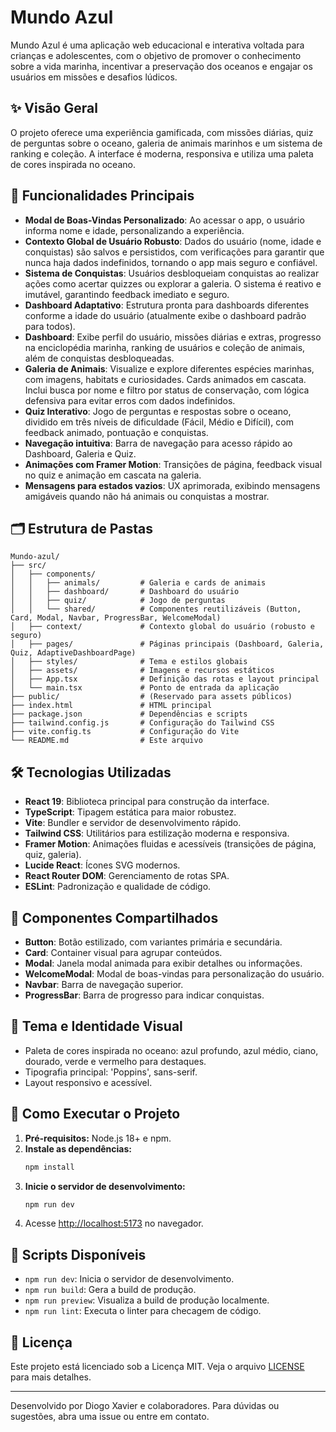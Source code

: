 # Mundo Azul

Mundo Azul é uma aplicação web educacional e interativa voltada para crianças e adolescentes, com o objetivo de promover o conhecimento sobre a vida marinha, incentivar a preservação dos oceanos e engajar os usuários em missões e desafios lúdicos.

## ✨ Visão Geral
O projeto oferece uma experiência gamificada, com missões diárias, quiz de perguntas sobre o oceano, galeria de animais marinhos e um sistema de ranking e coleção. A interface é moderna, responsiva e utiliza uma paleta de cores inspirada no oceano.

## 🚀 Funcionalidades Principais
- **Modal de Boas-Vindas Personalizado**: Ao acessar o app, o usuário informa nome e idade, personalizando a experiência.
- **Contexto Global de Usuário Robusto**: Dados do usuário (nome, idade e conquistas) são salvos e persistidos, com verificações para garantir que nunca haja dados indefinidos, tornando o app mais seguro e confiável.
- **Sistema de Conquistas**: Usuários desbloqueiam conquistas ao realizar ações como acertar quizzes ou explorar a galeria. O sistema é reativo e imutável, garantindo feedback imediato e seguro.
- **Dashboard Adaptativo**: Estrutura pronta para dashboards diferentes conforme a idade do usuário (atualmente exibe o dashboard padrão para todos).
- **Dashboard**: Exibe perfil do usuário, missões diárias e extras, progresso na enciclopédia marinha, ranking de usuários e coleção de animais, além de conquistas desbloqueadas.
- **Galeria de Animais**: Visualize e explore diferentes espécies marinhas, com imagens, habitats e curiosidades. Cards animados em cascata. Inclui busca por nome e filtro por status de conservação, com lógica defensiva para evitar erros com dados indefinidos.
- **Quiz Interativo**: Jogo de perguntas e respostas sobre o oceano, dividido em três níveis de dificuldade (Fácil, Médio e Difícil), com feedback animado, pontuação e conquistas.
- **Navegação intuitiva**: Barra de navegação para acesso rápido ao Dashboard, Galeria e Quiz.
- **Animações com Framer Motion**: Transições de página, feedback visual no quiz e animação em cascata na galeria.
- **Mensagens para estados vazios**: UX aprimorada, exibindo mensagens amigáveis quando não há animais ou conquistas a mostrar.

## 🗂️ Estrutura de Pastas
```
Mundo-azul/
├── src/
│   ├── components/
│   │   ├── animals/         # Galeria e cards de animais
│   │   ├── dashboard/       # Dashboard do usuário
│   │   ├── quiz/            # Jogo de perguntas
│   │   └── shared/          # Componentes reutilizáveis (Button, Card, Modal, Navbar, ProgressBar, WelcomeModal)
│   ├── context/             # Contexto global do usuário (robusto e seguro)
│   ├── pages/               # Páginas principais (Dashboard, Galeria, Quiz, AdaptiveDashboardPage)
│   ├── styles/              # Tema e estilos globais
│   ├── assets/              # Imagens e recursos estáticos
│   ├── App.tsx              # Definição das rotas e layout principal
│   └── main.tsx             # Ponto de entrada da aplicação
├── public/                  # (Reservado para assets públicos)
├── index.html               # HTML principal
├── package.json             # Dependências e scripts
├── tailwind.config.js       # Configuração do Tailwind CSS
├── vite.config.ts           # Configuração do Vite
└── README.md                # Este arquivo
```

## 🛠️ Tecnologias Utilizadas
- **React 19**: Biblioteca principal para construção da interface.
- **TypeScript**: Tipagem estática para maior robustez.
- **Vite**: Bundler e servidor de desenvolvimento rápido.
- **Tailwind CSS**: Utilitários para estilização moderna e responsiva.
- **Framer Motion**: Animações fluidas e acessíveis (transições de página, quiz, galeria).
- **Lucide React**: Ícones SVG modernos.
- **React Router DOM**: Gerenciamento de rotas SPA.
- **ESLint**: Padronização e qualidade de código.

## 🧩 Componentes Compartilhados
- **Button**: Botão estilizado, com variantes primária e secundária.
- **Card**: Container visual para agrupar conteúdos.
- **Modal**: Janela modal animada para exibir detalhes ou informações.
- **WelcomeModal**: Modal de boas-vindas para personalização do usuário.
- **Navbar**: Barra de navegação superior.
- **ProgressBar**: Barra de progresso para indicar conquistas.

## 🎨 Tema e Identidade Visual
- Paleta de cores inspirada no oceano: azul profundo, azul médio, ciano, dourado, verde e vermelho para destaques.
- Tipografia principal: 'Poppins', sans-serif.
- Layout responsivo e acessível.

## 🏁 Como Executar o Projeto
1. **Pré-requisitos:** Node.js 18+ e npm.
2. **Instale as dependências:**
   ```bash
   npm install
   ```
3. **Inicie o servidor de desenvolvimento:**
   ```bash
   npm run dev
   ```
4. Acesse [http://localhost:5173](http://localhost:5173) no navegador.

## 📜 Scripts Disponíveis
- `npm run dev`: Inicia o servidor de desenvolvimento.
- `npm run build`: Gera a build de produção.
- `npm run preview`: Visualiza a build de produção localmente.
- `npm run lint`: Executa o linter para checagem de código.

## 📂 Licença
Este projeto está licenciado sob a Licença MIT. Veja o arquivo [LICENSE](LICENSE) para mais detalhes.

---

Desenvolvido por Diogo Xavier e colaboradores. Para dúvidas ou sugestões, abra uma issue ou entre em contato.
